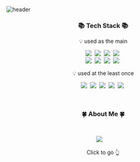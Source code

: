 ![header](https://capsule-render.vercel.app/api?type=transparent&fontColor=336699&height=150&section=header&text=welcome&fontSize=90&animation=fadeIn&fontAlignY=50&desc=SeongHo%20GitHub%20Profile&descAlignY=76&descAlign=62)


<div align="center">
<h3 align="center">📚 Tech Stack 📚</h3>
<p align="center"> 💡 used as the main </p>

<p align="center">
<img src="https://img.shields.io/badge/JavaScript-F7DF1E?style=flat-square&logo=JavaScript&logoColor=white"/></a>&nbsp
<img src="https://img.shields.io/badge/CSS3-1572B6?style=flat-square&logo=CSS3&logoColor=white"/></a>&nbsp
<img src="https://img.shields.io/badge/HTML5-E34F26?style=flat-square&logo=HTML5&logoColor=white"/></a>&nbsp
<img src="https://img.shields.io/badge/React-61DAFB?style=flat-square&logo=React&logoColor=white"/></a>&nbsp
<br>
<img src="https://img.shields.io/badge/Netlify-00C7B7?style=flat-square&logo=Netlify&logoColor=white"/></a>&nbsp
<img src="https://img.shields.io/badge/PostCSS-DD3A0A?style=flat-square&logo=PostCSS&logoColor=white"/></a>&nbsp
<img src="https://img.shields.io/badge/Postman-FF6C37?style=flat-square&logo=Postman&logoColor=white"/></a>&nbsp
<img src="https://img.shields.io/badge/React Router-CA4245?style=flat-square&logo=React Router&logoColor=white"/></a>&nbsp
</p>

<p align="center"> 💡 used at the least once </p>

<p align="center">
<img src="https://img.shields.io/badge/SpringBoot-6DB33F?style=flat-square&logo=SpringBoot&logoColor=white"/></a>&nbsp
<img src="https://img.shields.io/badge/C%23-%23239120.svg?style=style=flat-square&logo=c-sharp&logoColor=white"/></a>&nbsp
<img src="https://img.shields.io/badge/JAVA-%23ED8B00.svg?style=style=flat-square&logo=java&logoColor=white"/></a>&nbsp
<img src="https://img.shields.io/badge/MySQL-4479A1?style=flat-square&logo=MySQL&logoColor=white"/></a>&nbsp
<img src="https://img.shields.io/badge/Oracle-F80000?style=flat-square&logo=Oracle&logoColor=white"/></a>&nbsp
</p>
<br>
</div>

<h3 align="center">🍀 About Me 🍀</h3><br>


<p align="center">
    <a href="https://leeseong010.tistory.com/"><img src="https://img.shields.io/badge/Tistory-Tech Blog-EEEEEE?style=for-the-badge&logo=Blogger&logoColor=white"/></a>&nbsp; &nbsp; &nbsp;
    </p>

<p align="center">Click to go 👆</p>

[//]: # (These are reference links used in the body of this note and get stripped out when the markdown processor does its job. There is no need to format nicely because it shouldn't be seen. Thanks SO - http://stackoverflow.com/questions/4823468/store-comments-in-markdown-syntax)

   [dill]: <https://github.com/joemccann/dillinger>
   [git-repo-url]: <https://github.com/joemccann/dillinger.git>
   [john gruber]: <http://daringfireball.net>
   [df1]: <http://daringfireball.net/projects/markdown/>
   [markdown-it]: <https://github.com/markdown-it/markdown-it>
   [Ace Editor]: <http://ace.ajax.org>
   [node.js]: <http://nodejs.org>
   [Twitter Bootstrap]: <http://twitter.github.com/bootstrap/>
   [jQuery]: <http://jquery.com>
   [@tjholowaychuk]: <http://twitter.com/tjholowaychuk>
   [express]: <http://expressjs.com>
   [AngularJS]: <http://angularjs.org>
   [Gulp]: <http://gulpjs.com>

   [PlDb]: <https://github.com/joemccann/dillinger/tree/master/plugins/dropbox/README.md>
   [PlGh]: <https://github.com/joemccann/dillinger/tree/master/plugins/github/README.md>
   [PlGd]: <https://github.com/joemccann/dillinger/tree/master/plugins/googledrive/README.md>
   [PlOd]: <https://github.com/joemccann/dillinger/tree/master/plugins/onedrive/README.md>
   [PlMe]: <https://github.com/joemccann/dillinger/tree/master/plugins/medium/README.md>
   [PlGa]: <https://github.com/RahulHP/dillinger/blob/master/plugins/googleanalytics/README.md>

   [PlGd]: <https://github.com/joemccann/dillinger/tree/master/plugins/googledrive/README.md>
   [PlOd]: <https://github.com/joemccann/dillinger/tree/master/plugins/onedrive/README.md>
   [PlMe]: <https://github.com/joemccann/dillinger/tree/master/plugins/medium/README.md>
   [PlGa]: <https://github.com/RahulHP/dillinger/blob/master/plugins/googleanalytics/README.md>
